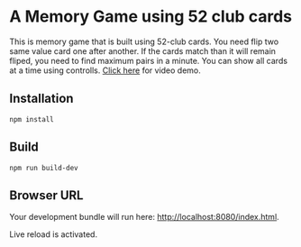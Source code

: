 # A Memory Game using 52 club cards
This is memory game that is built using 52-club cards. You need flip two same value card one after another. If the cards match than it will remain fliped, you need to find maximum pairs in a minute. You can show all cards at a time using controlls. [Click here](https://www.useloom.com/share/1d2200e17b4b4bfda9f559ff5950e41a) for video demo. 

## Installation

```
npm install
```

## Build

```
npm run build-dev
```

## Browser URL

Your development bundle will run here: [http://localhost:8080/index.html](http://localhost:8080/index.html).

Live reload is activated. 
